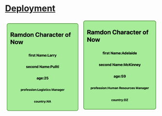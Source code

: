 # [Deployment](https://mariariosnavarro.github.io/backend-api-routes_random-character/)

<div>
<img src="./public/readme1.png" width ="250px">
<img src="./public/readme2.png" width ="250px">
</div>
